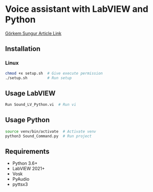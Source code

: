 # Voice assistant with LabVIEW and Python

[Görkem Sungur Article Link](https://labviewproje.com/2025/04/13/labview-ile-sesli-asistan-uygulamasi/)

## Installation

### Linux
```bash
chmod +x setup.sh  # Give execute permission
./setup.sh         # Run setup
```

## Usage LabVIEW
```bash
Run Sound_LV_Python.vi  # Run vi
```

## Usage Python
```bash
source venv/bin/activate  # Activate venv
python3 Sound_Command.py  # Run project
```

## Requirements
- Python 3.6+
- LabVIEW 2021+
- Vosk
- PyAudio
- pyttsx3
